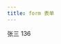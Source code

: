 ```yaml
---
title: form 表单
---
```


<demo-box showCode>
  <Form.item label="姓名">张三</Form.item>
  <Form.item label="电话">136</Form.item>
  <template #code>

```js

```

  </template>
</demo-box>

<script setup>
  import Form from '@/components/Form/Form/Form.ts'
</script>
